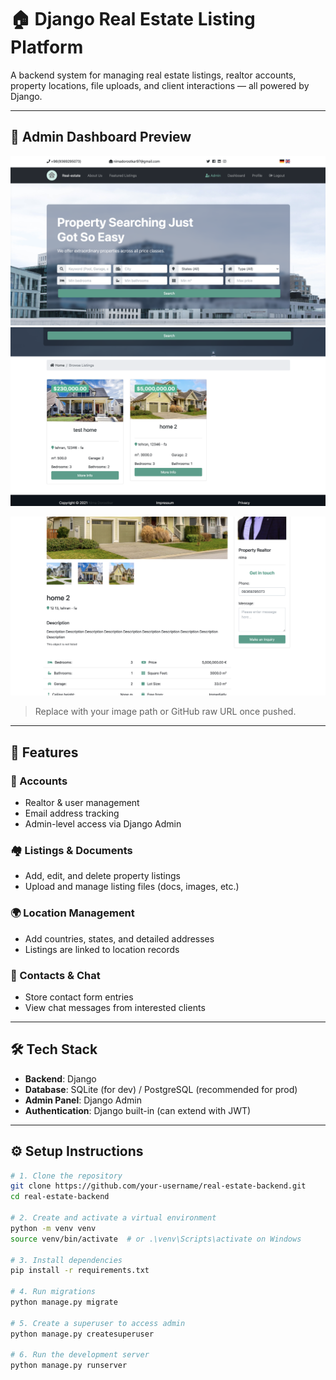 # 🏠 Django Real Estate Listing Platform

A backend system for managing real estate listings, realtor accounts, property locations, file uploads, and client interactions — all powered by Django.

---

## 📸 Admin Dashboard Preview

![Admin Preview](./screenshots/1.png)
![Admin Preview](./screenshots/2.png)

![Admin Preview](./screenshots/3.png)

> Replace with your image path or GitHub raw URL once pushed.

---

## 🚀 Features

### 👥 Accounts
- Realtor & user management
- Email address tracking
- Admin-level access via Django Admin

### 🏘️ Listings & Documents
- Add, edit, and delete property listings
- Upload and manage listing files (docs, images, etc.)

### 🌍 Location Management
- Add countries, states, and detailed addresses
- Listings are linked to location records

### 💬 Contacts & Chat
- Store contact form entries
- View chat messages from interested clients

---

## 🛠️ Tech Stack

- **Backend**: Django
- **Database**: SQLite (for dev) / PostgreSQL (recommended for prod)
- **Admin Panel**: Django Admin
- **Authentication**: Django built-in (can extend with JWT)

---

## ⚙️ Setup Instructions

```bash
# 1. Clone the repository
git clone https://github.com/your-username/real-estate-backend.git
cd real-estate-backend

# 2. Create and activate a virtual environment
python -m venv venv
source venv/bin/activate  # or .\venv\Scripts\activate on Windows

# 3. Install dependencies
pip install -r requirements.txt

# 4. Run migrations
python manage.py migrate

# 5. Create a superuser to access admin
python manage.py createsuperuser

# 6. Run the development server
python manage.py runserver
```
